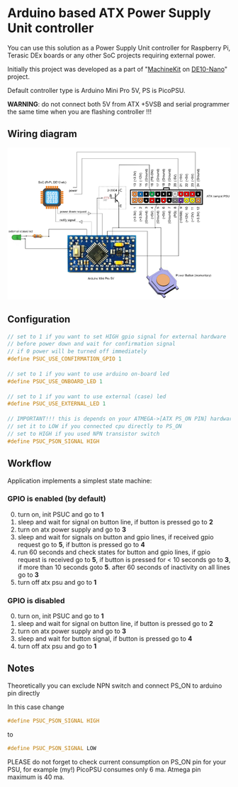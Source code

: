 # Arduino based ATX Power Supply Unit controller

You can use this solution as a Power Supply Unit controller for Raspberry Pi, Terasic DEx boards or any other SoC projects requiring external power.

Initially this project was developed as a part of "[MachineKit](http://www.machinekit.io) on [DE10-Nano](http://de10-nano.terasic.com)" project.

Default controller type is Arduino Mini Pro 5V, PS is PicoPSU.

**WARNING**: do not connect both 5V from ATX +5VSB and serial programmer the same time when you are flashing controller !!!

## Wiring diagram
![Simple wiring diagram](wiring_simple.png)

## Configuration

```c
// set to 1 if you want to set HIGH gpio signal for external hardware
// before power down and wait for confirmation signal
// if 0 power will be turned off immediately
#define PSUC_USE_CONFIRMATION_GPIO 1

// set to 1 if you want to use arduino on-board led
#define PSUC_USE_ONBOARD_LED 1

// set to 1 if you want to use external (case) led
#define PSUC_USE_EXTERNAL_LED 1

// IMPORTANT!!! this is depends on your ATMEGA->[ATX PS_ON PIN] hardware implementation
// set it to LOW if you connected cpu directly to PS_ON
// set to HIGH if you used NPN transistor switch
#define PSUC_PSON_SIGNAL HIGH
```

## Workflow
Application implements a simplest state machine:

### GPIO is enabled (by default)
0. turn on, init PSUC and go to **1**
1. sleep and wait for signal on button line, if button is pressed go to **2**
2. turn on atx power supply and go to **3**
3. sleep and wait for signals on button and gpio lines, if received gpio request go to **5**, if button is pressed go to **4**
4. run 60 seconds and check states for button and gpio lines, if gpio request is received go to **5**, if button is pressed for < 10 seconds go to **3**, if more than 10 seconds goto **5**. after 60 seconds of inactivity on all lines go to **3**
5. turn off atx psu and go to **1**

### GPIO is disabled
0. turn on, init PSUC and go to **1**
1. sleep and wait for signal on button line, if button is pressed go to **2**
2. turn on atx power supply and go to **3**
3. sleep and wait for button signal, if button is pressed go to **4**
4. turn off atx psu and go to **1**

## Notes
Theoretically you can exclude NPN switch and connect PS_ON to arduino pin directly

In this case change

```c
#define PSUC_PSON_SIGNAL HIGH
```

to

```c
#define PSUC_PSON_SIGNAL LOW
```

PLEASE do not forget to check current consumption on PS_ON pin for your PSU, for example (my!) PicoPSU consumes only 6 ma. Atmega pin maximum is 40 ma.
